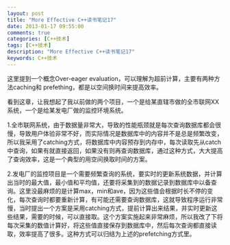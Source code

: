 ```yaml
---
layout: post
title: "More Effective C++读书笔记17"
date: 2013-01-17 09:55:00 
comments: true
categories: [C++技术]
tags: [C++技术]
description: "More Effective C++读书笔记17"
keywords: C++技术
---
```



 
  这里提到一个概念Over-eager evaluation，可以理解为超前计算，主要有两种方法caching和 prefething，都是以空间换时间来提高效率。
 
 
  
  
 
 看到这章，让我想起了我以前做的两个项目，一个是给某直辖市做的全市联网XX系统，一个是给某发电厂做的监控环境系统。
 
  1.全市联网系统，由于数据量非常大，导致的性能瓶颈就是每次查询数据库都会很慢，导致用户体验非常不好，而实际情况是数据库中的内容并不是总是频繁改变，所以我采用了catching方式，将数据库中内容预存到内存中，每次读取先从catch中查询，如果有就直接返回，如果没有则再查询数据库，通过这种方式，大大提高了查询效率，这是一个典型的用空间换取时间的方案。
  
   2.发电厂的监控项目是一个需要频繁查询的系统，要实时的更新系统数据，并计算出当时的最大值，最小值和平均值，还要将采集到的数据记录到数据库中以备查询。这里没最麻烦的是计算max，min和ave，因为这些值会根据时长不停的变化，每次查询时都要重新计算，有可能还需要查询数据库，这就导致程序运行非常慢，当时提出一个方案是采用catching方式，提前计算出来结果，并实时更新这些结果，需要的时候，可以直接取。这个方案实施起来非常麻烦，所以我改了下将每次采集的数值计算好，将这些值直接保存到数据库中，然后每次查询都直接读取，效率提高了很多。这种方式可以归结为上述的prefetching方式里。
  
 


